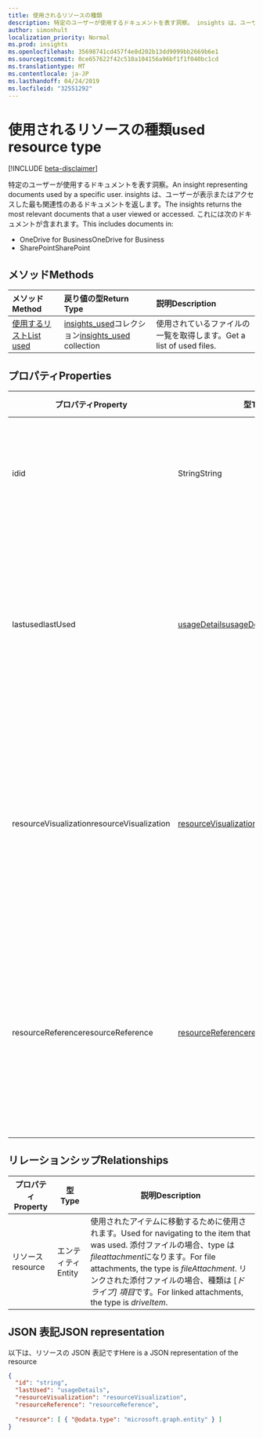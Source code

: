 ```yaml
---
title: 使用されるリソースの種類
description: 特定のユーザーが使用するドキュメントを表す洞察。 insights は、ユーザーが表示またはアクセスした最も関連性のあるドキュメントを返します。
author: simonhult
localization_priority: Normal
ms.prod: insights
ms.openlocfilehash: 35698741cd457f4e8d202b13dd9099bb2669b6e1
ms.sourcegitcommit: 0ce657622f42c510a104156a96bf1f1f040bc1cd
ms.translationtype: MT
ms.contentlocale: ja-JP
ms.lasthandoff: 04/24/2019
ms.locfileid: "32551292"
---
```

# <a name="used-resource-type"></a><span data-ttu-id="0b30c-104">使用されるリソースの種類</span><span class="sxs-lookup"><span data-stu-id="0b30c-104">used resource type</span></span>

[!INCLUDE [beta-disclaimer](../../includes/beta-disclaimer.md)]

<span data-ttu-id="0b30c-105">特定のユーザーが使用するドキュメントを表す洞察。</span><span class="sxs-lookup"><span data-stu-id="0b30c-105">An insight representing documents used by a specific user.</span></span> <span data-ttu-id="0b30c-106">insights は、ユーザーが表示またはアクセスした最も関連性のあるドキュメントを返します。</span><span class="sxs-lookup"><span data-stu-id="0b30c-106">The insights returns the most relevant documents that a user viewed or accessed.</span></span> <span data-ttu-id="0b30c-107">これには次のドキュメントが含まれます。</span><span class="sxs-lookup"><span data-stu-id="0b30c-107">This includes documents in:</span></span>

- <span data-ttu-id="0b30c-108">OneDrive for Business</span><span class="sxs-lookup"><span data-stu-id="0b30c-108">OneDrive for Business</span></span>
- <span data-ttu-id="0b30c-109">SharePoint</span><span class="sxs-lookup"><span data-stu-id="0b30c-109">SharePoint</span></span>

## <a name="methods"></a><span data-ttu-id="0b30c-110">メソッド</span><span class="sxs-lookup"><span data-stu-id="0b30c-110">Methods</span></span>

| <span data-ttu-id="0b30c-111">メソッド</span><span class="sxs-lookup"><span data-stu-id="0b30c-111">Method</span></span>       | <span data-ttu-id="0b30c-112">戻り値の型</span><span class="sxs-lookup"><span data-stu-id="0b30c-112">Return Type</span></span>  |<span data-ttu-id="0b30c-113">説明</span><span class="sxs-lookup"><span data-stu-id="0b30c-113">Description</span></span>|
|:---------------|:--------|:----------|
|[<span data-ttu-id="0b30c-114">使用するリスト</span><span class="sxs-lookup"><span data-stu-id="0b30c-114">List used</span></span>](../api/insights-list-used.md) |<span data-ttu-id="0b30c-115">[insights_used](insights-used.md)コレクション</span><span class="sxs-lookup"><span data-stu-id="0b30c-115">[insights_used](insights-used.md) collection</span></span>| <span data-ttu-id="0b30c-116">使用されているファイルの一覧を取得します。</span><span class="sxs-lookup"><span data-stu-id="0b30c-116">Get a list of used files.</span></span>|

## <a name="properties"></a><span data-ttu-id="0b30c-117">プロパティ</span><span class="sxs-lookup"><span data-stu-id="0b30c-117">Properties</span></span>

| <span data-ttu-id="0b30c-118">プロパティ</span><span class="sxs-lookup"><span data-stu-id="0b30c-118">Property</span></span>              | <span data-ttu-id="0b30c-119">型</span><span class="sxs-lookup"><span data-stu-id="0b30c-119">Type</span></span>                      | <span data-ttu-id="0b30c-120">説明</span><span class="sxs-lookup"><span data-stu-id="0b30c-120">Description</span></span>  |
| -------------         |---------------            | -------------|
| <span data-ttu-id="0b30c-121">id</span><span class="sxs-lookup"><span data-stu-id="0b30c-121">id</span></span>                    | <span data-ttu-id="0b30c-122">String</span><span class="sxs-lookup"><span data-stu-id="0b30c-122">String</span></span>                    | <span data-ttu-id="0b30c-123">リレーションシップの一意識別子。</span><span class="sxs-lookup"><span data-stu-id="0b30c-123">Unique identifier of the relationship.</span></span> <span data-ttu-id="0b30c-124">読み取り専用です。</span><span class="sxs-lookup"><span data-stu-id="0b30c-124">Read only.</span></span>        |
| <span data-ttu-id="0b30c-125">lastused</span><span class="sxs-lookup"><span data-stu-id="0b30c-125">lastUsed</span></span>              | [<span data-ttu-id="0b30c-126">usageDetails</span><span class="sxs-lookup"><span data-stu-id="0b30c-126">usageDetails</span></span>](insights-usagedetails.md)              | <span data-ttu-id="0b30c-127">ユーザーが最後にアイテムを表示および変更した日時に関する情報。</span><span class="sxs-lookup"><span data-stu-id="0b30c-127">Information about when the item was last viewed and modified by the user.</span></span> <span data-ttu-id="0b30c-128">読み取り専用です。</span><span class="sxs-lookup"><span data-stu-id="0b30c-128">Read only.</span></span>     |
| <span data-ttu-id="0b30c-129">resourceVisualization</span><span class="sxs-lookup"><span data-stu-id="0b30c-129">resourceVisualization</span></span> | [<span data-ttu-id="0b30c-130">resourceVisualization</span><span class="sxs-lookup"><span data-stu-id="0b30c-130">resourceVisualization</span></span>](insights-resourcevisualization.md)                | <span data-ttu-id="0b30c-131">ユーザーの作業でドキュメントをビジュアル化するために使用できるプロパティ。</span><span class="sxs-lookup"><span data-stu-id="0b30c-131">Properties that you can use to visualize the document in your experience.</span></span> <span data-ttu-id="0b30c-132">読み取り専用</span><span class="sxs-lookup"><span data-stu-id="0b30c-132">Read-only</span></span>      |
| <span data-ttu-id="0b30c-133">resourceReference</span><span class="sxs-lookup"><span data-stu-id="0b30c-133">resourceReference</span></span>     | [<span data-ttu-id="0b30c-134">resourceReference</span><span class="sxs-lookup"><span data-stu-id="0b30c-134">resourceReference</span></span>](insights-resourcereference.md)                      | <span data-ttu-id="0b30c-135">ドキュメントの url や種類など、使用されているドキュメントの参照プロパティ。</span><span class="sxs-lookup"><span data-stu-id="0b30c-135">Reference properties of the used document, such as the url and type of the document.</span></span> <span data-ttu-id="0b30c-136">読み取り専用</span><span class="sxs-lookup"><span data-stu-id="0b30c-136">Read-only</span></span>     |

## <a name="relationships"></a><span data-ttu-id="0b30c-137">リレーションシップ</span><span class="sxs-lookup"><span data-stu-id="0b30c-137">Relationships</span></span>

| <span data-ttu-id="0b30c-138">プロパティ</span><span class="sxs-lookup"><span data-stu-id="0b30c-138">Property</span></span>      | <span data-ttu-id="0b30c-139">型</span><span class="sxs-lookup"><span data-stu-id="0b30c-139">Type</span></span>          | <span data-ttu-id="0b30c-140">説明</span><span class="sxs-lookup"><span data-stu-id="0b30c-140">Description</span></span>  |
| ------------- |---------------| -------------|
| <span data-ttu-id="0b30c-141">リソース</span><span class="sxs-lookup"><span data-stu-id="0b30c-141">resource</span></span>      | <span data-ttu-id="0b30c-142">エンティティ</span><span class="sxs-lookup"><span data-stu-id="0b30c-142">Entity</span></span>        | <span data-ttu-id="0b30c-143">使用されたアイテムに移動するために使用されます。</span><span class="sxs-lookup"><span data-stu-id="0b30c-143">Used for navigating to the item that was used.</span></span> <span data-ttu-id="0b30c-144">添付ファイルの場合、type は*fileattachment*になります。</span><span class="sxs-lookup"><span data-stu-id="0b30c-144">For file attachments, the type is *fileAttachment*.</span></span> <span data-ttu-id="0b30c-145">リンクされた添付ファイルの場合、種類は [*ドライブ] 項目*です。</span><span class="sxs-lookup"><span data-stu-id="0b30c-145">For linked attachments, the type is *driveItem*.</span></span> |

## <a name="json-representation"></a><span data-ttu-id="0b30c-146">JSON 表記</span><span class="sxs-lookup"><span data-stu-id="0b30c-146">JSON representation</span></span>
<span data-ttu-id="0b30c-147">以下は、リソースの JSON 表記です</span><span class="sxs-lookup"><span data-stu-id="0b30c-147">Here is a JSON representation of the resource</span></span>

```json
{
  "id": "string",
  "lastUsed": "usageDetails",
  "resourceVisualization": "resourceVisualization",
  "resourceReference": "resourceReference",
  
  "resource": [ { "@odata.type": "microsoft.graph.entity" } ]
}
```
<!--
{
  "type": "#page.annotation",
  "suppressions": [
    "Error: /api-reference/beta/resources/insights-used.md:\r\n      Exception processing links.\r\n    System.ArgumentException: Link Definition was null. Link text: !INCLUDE [beta-disclaimer](../../includes/beta-disclaimer.md)\r\n      at ApiDoctor.Validation.DocFile.get_LinkDestinations()\r\n      at ApiDoctor.Validation.DocSet.ValidateLinks(Boolean includeWarnings, String[] relativePathForFiles, IssueLogger issues, Boolean requireFilenameCaseMatch, Boolean printOrphanedFiles)"
  ]
}
-->
